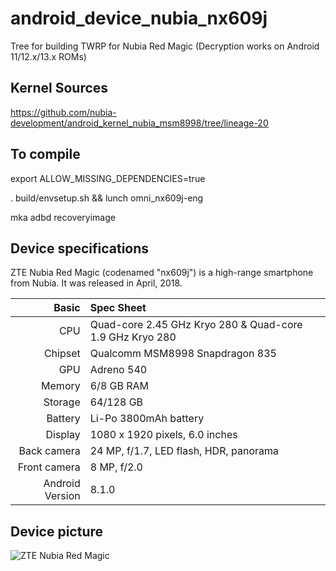 # android_device_nubia_nx609j
Tree for building TWRP for Nubia Red Magic (Decryption works on Android 11/12.x/13.x ROMs)

## Kernel Sources

https://github.com/nubia-development/android_kernel_nubia_msm8998/tree/lineage-20

## To compile

export ALLOW_MISSING_DEPENDENCIES=true

. build/envsetup.sh && lunch omni_nx609j-eng

mka adbd recoveryimage

## Device specifications

ZTE Nubia Red Magic (codenamed "nx609j") is a high-range smartphone from Nubia.
It was released in April, 2018.

Basic   | Spec Sheet
-------:|:-------------------------
CPU     | Quad-core 2.45 GHz Kryo 280 & Quad-core 1.9 GHz Kryo 280
Chipset | Qualcomm MSM8998 Snapdragon 835
GPU     | Adreno 540
Memory  | 6/8 GB RAM
Storage | 64/128 GB
Battery | Li-Po 3800mAh battery
Display | 1080 x 1920 pixels, 6.0 inches
Back camera  | 24 MP, f/1.7, LED flash, HDR, panorama
Front camera |	8 MP, f/2.0
Android Version | 8.1.0

## Device picture

![ZTE Nubia Red Magic](https://fdn2.gsmarena.com/vv/pics/zte/zte-nubia-red-magic-5.jpg "ZTE Nubia Red Magic")
